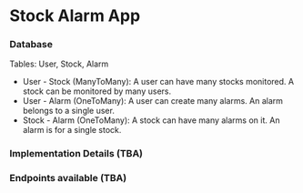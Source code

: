 # Stock Alarm App

### Database
Tables: User, Stock, Alarm
* User - Stock (ManyToMany): A user can have many stocks monitored. 
  A stock can be monitored by many users.
* User - Alarm (OneToMany): A user can create many alarms. An alarm belongs to 
  a single user.
* Stock - Alarm (OneToMany): A stock can have many alarms on it. An alarm is for
a single stock.

### Implementation Details (TBA)

### Endpoints available (TBA)